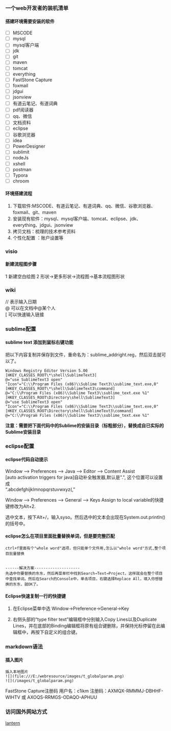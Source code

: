 ### 一个web开发者的装机清单

#### 搭建环境需要安装的软件
- [ ] MSCODE  
- [ ] mysql  
- [ ] mysql客户端  
- [ ] jdk  
- [ ] git  
- [ ] maven  
- [ ] tomcat  
- [ ] everything  
- [ ] FastStone Capture
- [ ] foxmail  
- [ ] jdgui  
- [ ] jsonview  
- [ ] 有道云笔记、有道词典  
- [ ] pdf阅读器
- [ ] qq、微信  
- [ ] 文档资料  
- [ ] eclipse  
- [ ] 谷歌浏览器  
- [ ] idea
- [ ] PowerDesigner
- [ ] sublimit
- [ ] nodeJs
- [ ] xshell
- [ ] postman
- [ ] Typora
- [ ] chroom
#### 环境搭建流程
1. 下载软件:MSCODE、有道云笔记、有道词典、qq、微信、谷歌浏览器、foxmail、git、maven
2. 安装现有软件：mysql、mysql客户端、tomcat、eclipse、jdk、everything、jdgui、jsonview
3. 拷贝文档：梳理的技术参考资料
4. 个性化配置 ：账户设置等

### visio

#### 新建流程图步骤
1 新建空白绘图
2 形状->更多形状->流程图->基本流程图形状

### wiki
// 表示输入日期  
@ 可以在文档中@某个人  
[ 可以快速输入链接

### sublime配置

#### sublime text 添加到鼠标右键功能
把以下内容复制并保存到文件，重命名为：sublime_addright.reg，然后双击就可以了。  
```
Windows Registry Editor Version 5.00
[HKEY_CLASSES_ROOT\*\shell\SublimeText3]
@="use SublimeText3 open"
"Icon"="C:\\Program Files (x86)\\Sublime Text3\\sublime_text.exe,0"
[HKEY_CLASSES_ROOT\*\shell\SublimeText3\command]
@="C:\\Program Files (x86)\\Sublime Text3\\sublime_text.exe %1"
[HKEY_CLASSES_ROOT\Directory\shell\SublimeText3]
@="use SublimeText3 open"
"Icon"="C:\\Program Files (x86)\\Sublime Text3\\sublime_text.exe,0"
[HKEY_CLASSES_ROOT\Directory\shell\SublimeText3\command]
@="C:\\Program Files (x86)\\Sublime Text3\\sublime_text.exe %1"
```
**注意：需要把下面代码中的Sublime的安装目录（标粗部分），替换成自已实际的Sublime安装目录**

### eclipse配置

#### eclipse代码自动提示
Window ——> Preferences ——> Java ——> Editor ——> Content Assist  
[auto activation triggers for java]自动补全触发器,默认是".", 这个位置可以设置成  
“.abcdefghijklmnopqrstuvwxyz(,”  

Window ——> Preferences ——> General ——> Keys
Assign to local variable的快捷键修改为Alt+2. 

选中文本，按下Alt+/，输入syso。然后选中的文本会出现在System.out.println()的括号中。
#### eclipse怎么在项目里面批量替换单词，但是要完整匹配
```
ctrl+f里面有个"whole word"选项，但只能单个文件用,怎么以"whole word"方式,整个项目批量替换


------解决方案--------------------
先选中你要替换的东东，然后再菜单栏中找到Search→Text→Project，这样就会在整个项目中查找单词。然后在Search的Console中，单击项目，右键选择Replace All，填入你想替换的东东，就OK了。
```
#### Eclipse快速复制一行的快捷键
1. 在Eclipse菜单中选 Window->Preference->General->Key  

2. 右侧头部的“type filter text”编辑框中分别输入Copy Lines以及Duplicate Lines，并在底部的Binding编辑框将原有组合键删除，并保持光标停留在此编辑框中，再按下自定义的组合键。  

### markdown语法

#### 插入图片
```
插入本地图片
![](file:///E:/webresource/images/t_globalparam.png)
![](/images/t_globalparam.png)
```

FastStone Capture注册码
用户名：c1ikm
注册码：AXMQX-RMMMJ-DBHHF-WIHTV      或   AXOQS-RRMGS-ODAQO-APHUU

### 访问国外网站方式
[lantern](https://github.com/getlantern/lantern)